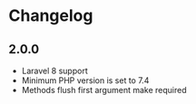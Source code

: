 # Changelog

## 2.0.0
 - Laravel 8 support
 - Minimum PHP version is set to 7.4
 - Methods flush first argument make required
